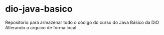 # dio-java-basico
Repositorio para armazenar todo o código do curso do Java Básico da DIO
Alterando o arquivo de forma local